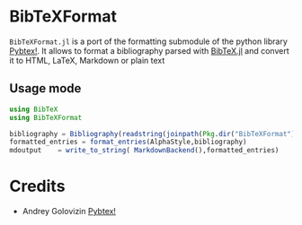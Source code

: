 # BibTeXFormat
`BibTeXFormat.jl` is a port of the formatting submodule of the python library [Pybtex!](https://pybtex.org/). It allows to format a bibliography parsed with [BibTeX.jl](https://github.com/bramtayl/BibTeX.jl) and convert it to HTML, LaTeX, Markdown or plain text

## Usage mode
```julia
using BibTeX
using BibTeXFormat

bibliography = Bibliography(readstring(joinpath(Pkg.dir("BibTeXFormat"), "test/Clustering.bib")))
formatted_entries = format_entries(AlphaStyle,bibliography)
mdoutput    = write_to_string( MarkdownBackend(),formatted_entries)
```

# Credits
*  Andrey Golovizin [Pybtex!](https://pybtex.org/)
